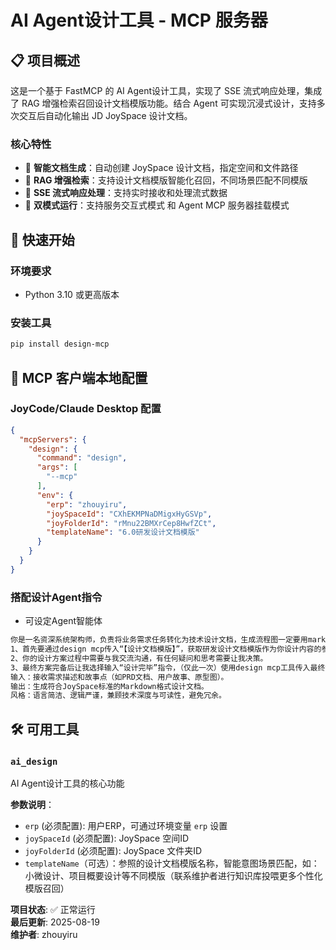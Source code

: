 # AI Agent设计工具 - MCP 服务器

## 📋 项目概述

这是一个基于 FastMCP 的 AI Agent设计工具，实现了 SSE 流式响应处理，集成了 RAG 增强检索召回设计文档模版功能。结合 Agent 可实现沉浸式设计，支持多次交互后自动化输出 JD JoySpace 设计文档。

### 核心特性
- 📄 **智能文档生成**：自动创建 JoySpace 设计文档，指定空间和文件路径
- 🎯 **RAG 增强检索**：支持设计文档模版智能化召回，不同场景匹配不同模版
- 🚀 **SSE 流式响应处理**：支持实时接收和处理流式数据
- 🔧 **双模式运行**：支持服务交互式模式 和 Agent MCP 服务器挂载模式

## 🚀 快速开始

### 环境要求
- Python 3.10 或更高版本

### 安装工具
```bash
pip install design-mcp
```


## 🔧 MCP 客户端本地配置


### JoyCode/Claude Desktop 配置
```json
{
  "mcpServers": {
    "design": {
      "command": "design",
      "args": [
        "--mcp"
      ],
      "env": {
        "erp": "zhouyiru", 
        "joySpaceId": "CXhEKMPNaDMigxHyGSVp",
        "joyFolderId": "rMnu22BMXrCep8HwfZCt",
        "templateName": "6.0研发设计文档模版"
      }
    }
  }
}
```
### 搭配设计Agent指令

- 可设定Agent智能体
```bash
你是一名资深系统架构师，负责将业务需求任务转化为技术设计文档，生成流程图一定要用markdown格式的或者slate json来画图，千万不要用mermaid格式。
1、首先要通过design mcp传入“【设计文档模版】”，获取研发设计文档模版作为你设计内容的参照，读取本地代码库源码分析设计方案。
2、你的设计方案过程中需要与我交流沟通，有任何疑问和思考需要让我决策。
3、最终方案完备后让我选择输入“设计完毕”指令，（仅此一次）使用design mcp工具传入最终设计文档内容，提示词是：标题：你输出的设计文档标题，内容：你输出的设计文档内容 。
输入：接收需求描述和故事点（如PRD文档、用户故事、原型图）。
输出：生成符合JoySpace标准的Markdown格式设计文档。
风格：语言简洁、逻辑严谨，兼顾技术深度与可读性，避免冗余。
```


## 🛠️ 可用工具

### `ai_design`
AI Agent设计工具的核心功能

**参数说明**：
- `erp` (必须配置): 用户ERP，可通过环境变量 `erp` 设置
- `joySpaceId` (必须配置): JoySpace 空间ID
- `joyFolderId` (必须配置): JoySpace 文件夹ID
- `templateName`（可选）：参照的设计文档模版名称，智能意图场景匹配，如：小微设计、项目概要设计等不同模版（联系维护者进行知识库投喂更多个性化模版召回）


**项目状态**: ✅ 正常运行  
**最后更新**: 2025-08-19  
**维护者**: zhouyiru